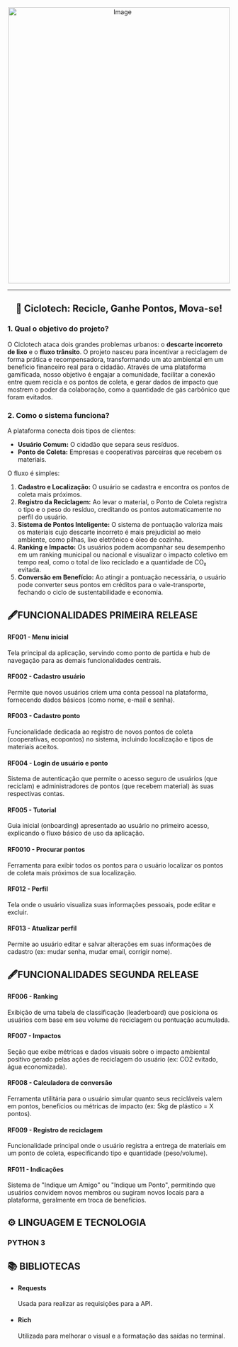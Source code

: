 <div align="center">
  <img width="500" height="624" alt="Image" src="https://github.com/user-attachments/assets/04c05592-b678-4213-9731-5d325bfe83bf" />
</div>
 



-----

<div align="center">
<h2> 🌳 Ciclotech: Recicle, Ganhe Pontos, Mova-se!</h2>
</div>


### 1\. Qual o objetivo do projeto?

O Ciclotech ataca dois grandes problemas urbanos: o **descarte incorreto de lixo** e o **fluxo trânsito**. O projeto nasceu para incentivar a reciclagem de forma prática e recompensadora, transformando um ato ambiental em um benefício financeiro real para o cidadão. Através de uma plataforma gamificada, nosso objetivo é engajar a comunidade, facilitar a conexão entre quem recicla e os pontos de coleta, e gerar dados de impacto que mostrem o poder da colaboração, como a quantidade de gás carbônico que foram evitados.

### 2\. Como o sistema funciona?

A plataforma conecta dois tipos de clientes:

  * **Usuário Comum:** O cidadão que separa seus resíduos.
  * **Ponto de Coleta:** Empresas e cooperativas parceiras que recebem os materiais.

O fluxo é simples:

1. **Cadastro e Localização:** O usuário se cadastra e encontra os pontos de coleta mais próximos.
2. **Registro da Reciclagem:** Ao levar o material, o Ponto de Coleta registra o tipo e o peso do resíduo, creditando os pontos automaticamente no perfil do usuário.
3. **Sistema de Pontos Inteligente:** O sistema de pontuação valoriza mais os materiais cujo descarte incorreto é mais prejudicial ao meio ambiente, como pilhas, lixo eletrônico e óleo de cozinha.
4. **Ranking e Impacto:** Os usuários podem acompanhar seu desempenho em um ranking municipal ou nacional e visualizar o impacto coletivo em tempo real, como o total de lixo reciclado e a quantidade de CO₂ evitada.
5. **Conversão em Benefício:** Ao atingir a pontuação necessária, o usuário pode converter seus pontos em créditos para o vale-transporte, fechando o ciclo de sustentabilidade e economia.

##

<h2>🖋️FUNCIONALIDADES PRIMEIRA RELEASE </h2>

<h4>RF001 - Menu inicial</h4> <p>Tela principal da aplicação, servindo como ponto de partida e hub de navegação para as demais funcionalidades centrais.</p>

<h4>RF002 - Cadastro usuário</h4> <p>Permite que novos usuários criem uma conta pessoal na plataforma, fornecendo dados básicos (como nome, e-mail e senha).</p>

<h4>RF003 - Cadastro ponto</h4> <p>Funcionalidade dedicada ao registro de novos pontos de coleta (cooperativas, ecopontos) no sistema, incluindo localização e tipos de materiais aceitos.</p>

<h4>RF004 - Login de usuário e ponto</h4> <p>Sistema de autenticação que permite o acesso seguro de usuários (que reciclam) e administradores de pontos (que recebem material) às suas respectivas contas.</p>

<h4>RF005 - Tutorial</h4> <p>Guia inicial (onboarding) apresentado ao usuário no primeiro acesso, explicando o fluxo básico de uso da aplicação.</p>

<h4>RF0010 - Procurar pontos</h4> <p>Ferramenta para exibir todos os pontos para o usuário localizar os pontos de coleta mais próximos de sua localização.</p>

<h4>RF012 - Perfil </h4> <p>Tela onde o usuário visualiza suas informações pessoais, pode editar e excluir.</p>

<h4>RF013 - Atualizar perfil </h4> <p>Permite ao usuário editar e salvar alterações em suas informações de cadastro (ex: mudar senha, mudar email, corrigir nome).</p>

<h2>🖋️FUNCIONALIDADES SEGUNDA RELEASE</h2>

<h4>RF006 - Ranking </h4> <p>Exibição de uma tabela de classificação (leaderboard) que posiciona os usuários com base em seu volume de reciclagem ou pontuação acumulada.</p>

<h4>RF007 - Impactos</h4> <p>Seção que exibe métricas e dados visuais sobre o impacto ambiental positivo gerado pelas ações de reciclagem do usuário (ex: CO2 evitado, água economizada).</p>

<h4>RF008 - Calculadora de conversão</h4> <p>Ferramenta utilitária para o usuário simular quanto seus recicláveis valem em pontos, benefícios ou métricas de impacto (ex: 5kg de plástico = X pontos).</p>

<h4>RF009 - Registro de reciclagem</h4> <p>Funcionalidade principal onde o usuário registra a entrega de materiais em um ponto de coleta, especificando tipo e quantidade (peso/volume).</p>

<h4>RF011 - Indicações</h4> <p>Sistema de "Indique um Amigo" ou "Indique um Ponto", permitindo que usuários convidem novos membros ou sugiram novos locais para a plataforma, geralmente em troca de benefícios.</p>


<h2> ⚙️ LINGUAGEM E TECNOLOGIA </h2>

<h3>PYTHON 3</h3>

<h2>📚 BIBLIOTECAS </h2>

- <h4>Requests</h4> <p> Usada para realizar as requisições para a API. </p>
- <h4>Rich</h4> <p> Utilizada para melhorar o visual e a formatação das saídas no terminal. </p>














